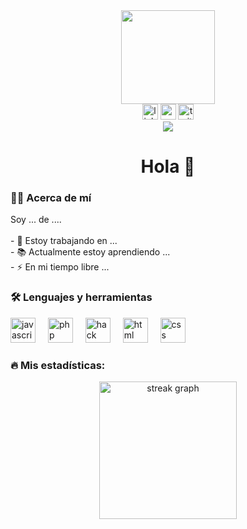 <div align="center"> <img height="150" src="https://camo.githubusercontent.com/62da68eb62b1e5f175f7d1f0191dd89a653d7908feb22d37d4a0ab07365d6791/68747470733a2f2f6d656469612e67697068792e636f6d2f6d656469612f4d3967624264396e6244724f5475314d71782f67697068792e676966" /> </div>
<div align="center"> <img src="https://img.shields.io/static/v1?message=LinkedIn&logo=linkedin&label=&color=0077B5&logoColor=white&labelColor=&style=for-the-badge" height="25" alt="linkedin logo" /> <img src="https://img.shields.io/static/v1?message=Youtube&logo=youtube&label=&color=FF0000&logoColor=white&labelColor=&style=for-the-badge" height="25" alt="youtube logo" /> <img src="https://img.shields.io/static/v1?message=Twitter&logo=twitter&label=&color=1DA1F2&logoColor=white&labelColor=&style=for-the-badge" height="25" alt="twitter logo" /> </div>
<div align="center"> <img src="https://visitor-badge.laobi.icu/badge?page_id=Rothezee.esp32_project" /> </div>
<h1 align="center">Hola 👋</h1>
<h3 align="left">👩‍💻 Acerca de mí</h3>
<p align="left">Soy ... de ....<br><br>- 🔭 Estoy trabajando en ...<br>- 📚 Actualmente estoy aprendiendo ...<br>- ⚡ En mi tiempo libre ...</p>
<h3 align="left">🛠 Lenguajes y herramientas</h3>
<div align="left"> <img src="https://cdn.jsdelivr.net/gh/devicons/devicon/icons/javascript/javascript-original.svg" height="40" alt="javascript logo" /> <img width="12" /> <img src="https://cdn.jsdelivr.net/gh/devicons/devicon/icons/php/php-original.svg" height="40" alt="php logo" /> <img width="12" /> <img src="https://cdn.jsdelivr.net/gh/devicons/devicon/icons/hack/hack-original.svg" height="40" alt="hack logo" /> <img width="12" /> <img src="https://cdn.jsdelivr.net/gh/devicons/devicon/icons/html5/html5-original.svg" height="40" alt="html logo" /> <img width="12" /> <img src="https://cdn.jsdelivr.net/gh/devicons/devicon/icons/css3/css3-original.svg" height="40" alt="css logo" /> </div>
<h3 align="left">🔥 Mis estadísticas:</h3>
<div align="center"> <img src="https://streak-stats.demolab.com?user=Rothezee&locale=en&mode=daily&theme=dark&hide_border=false&border_radius=5&order=3" height="220" alt="streak graph" /> </div>
